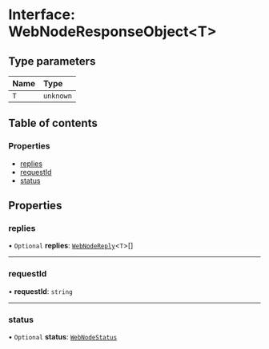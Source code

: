# Interface: WebNodeResponseObject<T\>

## Type parameters

| Name | Type |
| :------ | :------ |
| `T` | `unknown` |

## Table of contents

### Properties

- [replies](WebNodeResponseObject.md#replies)
- [requestId](WebNodeResponseObject.md#requestid)
- [status](WebNodeResponseObject.md#status)

## Properties

### replies

• `Optional` **replies**: [`WebNodeReply`](WebNodeReply.md)<`T`\>[]

___

### requestId

• **requestId**: `string`

___

### status

• `Optional` **status**: [`WebNodeStatus`](WebNodeStatus.md)
